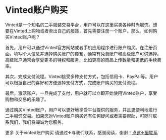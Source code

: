 # Vinted账户购买

Vinted是一个知名的二手服装交易平台，用户可以在这里买卖各种时尚服饰。想要在Vinted上购物或者卖出自己的服饰，首先需要注册一个账户。那么，如何购买Vinted账户呢？

首先，用户可以通过Vinted官方网站或者手机应用程序进行账户购买。在注册页面，填写个人信息并选择购买账户的套餐，通常有免费账户和高级账户可供选择。高级账户通常会享受更多的特权和服务，比如更高的商品上传数量和更低的手续费率。

其次，完成支付流程。Vinted接受多种支付方式，包括信用卡、PayPal等。用户可以根据自己的喜好和方便选择支付方式，完成账户购买的支付流程。

最后，激活账户。一旦完成了支付，用户就可以立即开始使用Vinted账户，享受购物和交易的乐趣了。

通过购买Vinted账户，用户可以更好地享受平台提供的服务，并且更便利地进行二手服饰交易。如果您对Vinted账户购买还有任何疑问或者需要帮助，可随时联系我们，我们将竭诚为您服务。

更多 关于vinted账户购买 请通过✈与我们联系，感谢阅读，谢谢！[点这✈里联系](https://1.k02.cc)